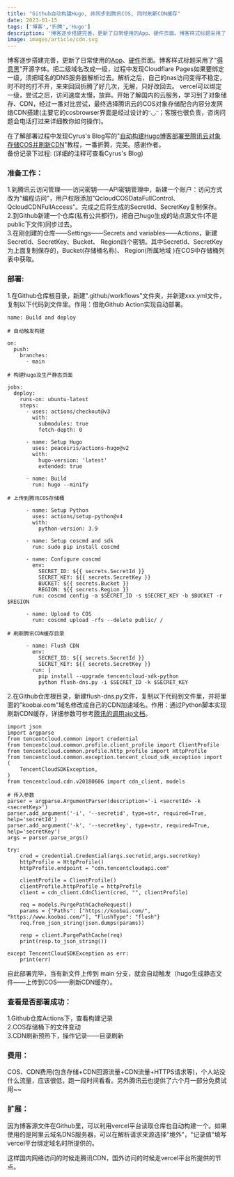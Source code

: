 ```yaml
---
title: "Github自动构建Hugo, 并同步到腾讯COS, 同时刷新CDN缓存"
date: 2023-01-15
tags: ['博客','折腾','Hugo']
description: '博客逐步搭建完善，更新了日常使用的App、硬件页面。博客样式标题采用了"得意黑"开源字体。把二级域名改成一级，过程中发现Cloudflare Pages如果要绑定一级，须把域名的DNS服务器解析过去。解析之后，自己的nas访问变得不稳定，时不时的打不开，来来回回折腾了好几次，无解，只好改回去。 vercel可以绑定一级，尝试之后，访问速度太慢，放弃。开始了解国内的云服务，学习到了对象储存、CDN，经过一番对比尝试，最终选择腾讯云的COS对象存储配合内容分发网络CDN搭建。 '
image: images/article/cdn.svg
---
```

博客逐步搭建完善，更新了日常使用的[App](https://koobai.com/apps/)、[硬件](https://koobai.com/hardware/)页面。博客样式标题采用了"<a href="https://github.com/atelier-anchor/smiley-sans" target="_blank">得意黑</a>"开源字体。把二级域名改成一级，过程中发现Cloudflare Pages如果要绑定一级，须把域名的DNS服务器解析过去。解析之后，自己的nas访问变得不稳定，时不时的打不开，来来回回折腾了好几次，无解，只好改回去。 vercel可以绑定一级，尝试之后，访问速度太慢，放弃。开始了解国内的云服务，学习到了对象储存、CDN，经过一番对比尝试，最终选择腾讯云的COS对象存储配合内容分发网络CDN搭建(主要它的cosbrowser界面是经过设计的ᵔ◡ᵔ；客服也很负责，咨询问题会电话打过来详细教你如何操作)。

在了解部署过程中发现Cyrus's Blog写的"<a href="https://blog.xm.mk/posts/fc83" target="_blank">自动构建Hugo博客部署至腾讯云对象存储COS并刷新CDN</a>"教程，一番折腾，完美。感谢作者。<br />备份记录下过程: (详细的注释可查看Cyrus's Blog)

### 准备工作：

1.到腾讯云访问管理——访问密钥——API密钥管理中，新建一个账户：访问方式改为"编程访问"，用户权限添加"QcloudCOSDataFullControl、 QcloudCDNFullAccess"。完成之后将生成的SecretId、SecretKey复制保存。<br />
2.到Github新建一个仓库(私有公共都行)，把自己hugo生成的站点源文件(不是public下文件)同步过去。<br />
3.在刚创建的仓库——Settings——Secrets and variables——Actions，新建SecretId、SecretKey、Bucket、 Region四个密钥。其中SecretId、SecretKey为上面复制保存的，Bucket(存储桶名称)、 Region(所属地域 )在COS中存储桶列表中获取。

### 部署:

1.在Github仓库根目录，新建".github/workflows"文件夹，并新建xxx.yml文件，复制以下代码到文件里。作用：借助Github Action实现自动部署。

```
name: Build and deploy

# 自动触发构建

on:
  push:
    branches:
      - main

# 构建hugo及生产静态页面

jobs:
  deploy:
    runs-on: ubuntu-latest
    steps:
      - uses: actions/checkout@v3
        with:
          submodules: true
          fetch-depth: 0

      - name: Setup Hugo
        uses: peaceiris/actions-hugo@v2
        with:
          hugo-version: 'latest'
          extended: true

      - name: Build
        run: hugo --minify

# 上传到腾讯COS存储桶

      - name: Setup Python
        uses: actions/setup-python@v4
        with:
          python-version: 3.9

      - name: Setup coscmd and sdk
        run: sudo pip install coscmd

      - name: Configure coscmd
        env:
          SECRET_ID: ${{ secrets.SecretId }}
          SECRET_KEY: ${{ secrets.SecretKey }}
          BUCKET: ${{ secrets.Bucket }}
          REGION: ${{ secrets.Region }}
        run: coscmd config -a $SECRET_ID -s $SECRET_KEY -b $BUCKET -r $REGION

      - name: Upload to COS
        run: coscmd upload -rfs --delete public/ /

# 刷新腾讯CDN缓存目录

      - name: Flush CDN
        env:
          SECRET_ID: ${{ secrets.SecretId }}
          SECRET_KEY: ${{ secrets.SecretKey }}
        run: |
          pip install --upgrade tencentcloud-sdk-python
          python flush-dns.py -i $SECRET_ID -k $SECRET_KEY

```


2.在Github仓库根目录，新建flush-dns.py文件，复制以下代码到文件里，并将里面的"koobai.com"域名修改成自己的CDN加速域名。作用：通过Python脚本实现刷新CDN缓存，详细参数可参考<a href="https://console.cloud.tencent.com/api/explorer?Product=cdn&Version=2018-06-06&Action=PurgePathCache" target="_blank">腾讯的调用aip文档</a>。

```
import json
import argparse
from tencentcloud.common import credential
from tencentcloud.common.profile.client_profile import ClientProfile
from tencentcloud.common.profile.http_profile import HttpProfile
from tencentcloud.common.exception.tencent_cloud_sdk_exception import (
    TencentCloudSDKException,
)
from tencentcloud.cdn.v20180606 import cdn_client, models

# 传入参数
parser = argparse.ArgumentParser(description='-i <secretId> -k <secretKey>')
parser.add_argument('-i', '--secretid', type=str, required=True, help='secretId')
parser.add_argument('-k', '--secretkey', type=str, required=True, help='secretKey')
args = parser.parse_args()

try:
    cred = credential.Credential(args.secretid,args.secretkey)
    httpProfile = HttpProfile()
    httpProfile.endpoint = "cdn.tencentcloudapi.com"

    clientProfile = ClientProfile()
    clientProfile.httpProfile = httpProfile
    client = cdn_client.CdnClient(cred, "", clientProfile)

    req = models.PurgePathCacheRequest()
    params = {"Paths": ["https://koobai.com/", "https://www.koobai.com/"], "FlushType": "flush"}
    req.from_json_string(json.dumps(params))

    resp = client.PurgePathCache(req)
    print(resp.to_json_string())

except TencentCloudSDKException as err:
    print(err)
```

自此部署完毕，当有新文件上传到 main 分支，就会自动触发（hugo生成静态文件——上传到COS——刷新CDN缓存）。

### 查看是否部署成功：

1.Github仓库Actions下，查看构建记录<br />
2.COS存储桶下的文件变动<br />
3.CDN刷新预热下，操作记录——目录刷新

### 费用：

COS、CDN费用(包含存储+CDN回源流量+CDN流量+HTTPS请求等)，个人站没什么流量，应该很低，跑一段时间看看。另外腾讯云也提供了六个月一部分免费试用~~

### 扩展：

因为博客源文件在Github里，可以利用vercel平台读取仓库也自动构建一个。如果使用的是阿里云域名DNS服务器，可以在解析请求来源选择"境外"，"记录值"填写vercel平台绑定域名时所提供的。

这样国内网络访问的时候走腾讯CDN，国外访问的时候走vercel平台所提供的节点。